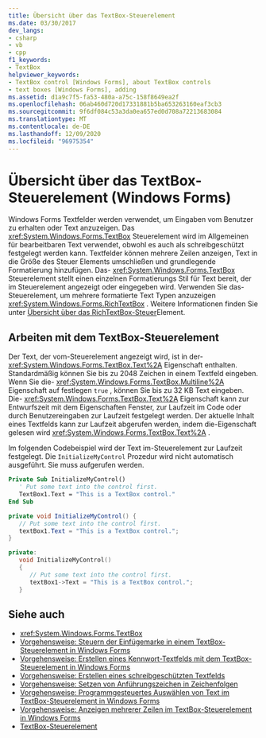 ```yaml
---
title: Übersicht über das TextBox-Steuerelement
ms.date: 03/30/2017
dev_langs:
- csharp
- vb
- cpp
f1_keywords:
- TextBox
helpviewer_keywords:
- TextBox control [Windows Forms], about TextBox controls
- text boxes [Windows Forms], adding
ms.assetid: d1a9c7f5-fa53-480a-a75c-158f8649ea2f
ms.openlocfilehash: 06ab460d720d17331881b5ba653263160eaf3cb3
ms.sourcegitcommit: 9f6df084c53a3da0ea657ed0d708a72213683084
ms.translationtype: MT
ms.contentlocale: de-DE
ms.lasthandoff: 12/09/2020
ms.locfileid: "96975354"
---
```

# <a name="textbox-control-overview-windows-forms"></a>Übersicht über das TextBox-Steuerelement (Windows Forms)
Windows Forms Textfelder werden verwendet, um Eingaben vom Benutzer zu erhalten oder Text anzuzeigen. Das <xref:System.Windows.Forms.TextBox> Steuerelement wird im Allgemeinen für bearbeitbaren Text verwendet, obwohl es auch als schreibgeschützt festgelegt werden kann. Textfelder können mehrere Zeilen anzeigen, Text in die Größe des Steuer Elements umschließen und grundlegende Formatierung hinzufügen. Das- <xref:System.Windows.Forms.TextBox> Steuerelement stellt einen einzelnen Formatierungs Stil für Text bereit, der im Steuerelement angezeigt oder eingegeben wird. Verwenden Sie das-Steuerelement, um mehrere formatierte Text Typen anzuzeigen <xref:System.Windows.Forms.RichTextBox> . Weitere Informationen finden Sie unter [Übersicht über das RichTextBox-Steuer](richtextbox-control-overview-windows-forms.md)Element.  
  
## <a name="working-with-the-textbox-control"></a>Arbeiten mit dem TextBox-Steuerelement  
 Der Text, der vom-Steuerelement angezeigt wird, ist in der- <xref:System.Windows.Forms.TextBox.Text%2A> Eigenschaft enthalten. Standardmäßig können Sie bis zu 2048 Zeichen in einem Textfeld eingeben. Wenn Sie die- <xref:System.Windows.Forms.TextBox.Multiline%2A> Eigenschaft auf festlegen `true` , können Sie bis zu 32 KB Text eingeben. Die- <xref:System.Windows.Forms.TextBox.Text%2A> Eigenschaft kann zur Entwurfszeit mit dem Eigenschaften Fenster, zur Laufzeit im Code oder durch Benutzereingaben zur Laufzeit festgelegt werden. Der aktuelle Inhalt eines Textfelds kann zur Laufzeit abgerufen werden, indem die-Eigenschaft gelesen wird <xref:System.Windows.Forms.TextBox.Text%2A> .  
  
 Im folgenden Codebeispiel wird der Text im-Steuerelement zur Laufzeit festgelegt. Die `InitializeMyControl` Prozedur wird nicht automatisch ausgeführt. Sie muss aufgerufen werden.  
  
```vb  
Private Sub InitializeMyControl()  
   ' Put some text into the control first.  
   TextBox1.Text = "This is a TextBox control."  
End Sub  
```  
  
```csharp  
private void InitializeMyControl() {  
   // Put some text into the control first.  
   textBox1.Text = "This is a TextBox control.";  
}  
```  
  
```cpp  
private:  
   void InitializeMyControl()  
   {  
      // Put some text into the control first.  
      textBox1->Text = "This is a TextBox control.";  
   }  
```  
  
## <a name="see-also"></a>Siehe auch

- <xref:System.Windows.Forms.TextBox>
- [Vorgehensweise: Steuern der Einfügemarke in einem TextBox-Steuerelement in Windows Forms](how-to-control-the-insertion-point-in-a-windows-forms-textbox-control.md)
- [Vorgehensweise: Erstellen eines Kennwort-Textfelds mit dem TextBox-Steuerelement in Windows Forms](how-to-create-a-password-text-box-with-the-windows-forms-textbox-control.md)
- [Vorgehensweise: Erstellen eines schreibgeschützten Textfelds](how-to-create-a-read-only-text-box-windows-forms.md)
- [Vorgehensweise: Setzen von Anführungszeichen in Zeichenfolgen](how-to-put-quotation-marks-in-a-string-windows-forms.md)
- [Vorgehensweise: Programmgesteuertes Auswählen von Text im TextBox-Steuerelement in Windows Forms](how-to-select-text-in-the-windows-forms-textbox-control.md)
- [Vorgehensweise: Anzeigen mehrerer Zeilen im TextBox-Steuerelement in Windows Forms](how-to-view-multiple-lines-in-the-windows-forms-textbox-control.md)
- [TextBox-Steuerelement](textbox-control-windows-forms.md)
